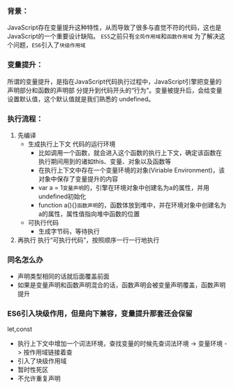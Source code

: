 ### 背景：
JavaScript存在变量提升这种特性，从而导致了很多与直觉不符的代码，这也是JavaScript的一个重要设计缺陷。
`ES5`之前只有`全局作用域`和`函数作用域`
为了解决这个问题，`ES6`引入了`块级作用域`

### 变量提升：
所谓的变量提升，是指在JavaScript代码执行过程中，JavaScript引擎把变量的声明部分和函数的声明部 分提升到代码开头的“行为”。变量被提升后，会给变量设置默认值，这个默认值就是我们熟悉的 undefined。

### 执行流程：
1. 先编译
   - 生成执行上下文 代码的运行环境
     - 比如调用一个函数，就会进入这个函数的执行上下文，确定该函数在执行期间用到的诸如this、变量、对象以及函数等
     - 在执行上下文中存在一个变量环境的对象(Viriable Environment)，该对象中保存了变量提升的内容
     - var a = 1`变量声明`的，引擎在环境对象中创建名为a的属性，并用undefined初始化
     - function a(){}`函数声明`的，函数体放到堆中，并在环境对象中创建名为a的属性，属性值指向堆中函数的位置
   - 可执行代码 
     - 生成字节码，等待执行
2. 再执行 
  执行“可执行代码”，按照顺序一行一行地执行 

### 同名怎么办
- 声明类型相同的话就后面覆盖前面
- 如果是变量声明和函数声明混合的话，函数声明会被变量声明覆盖，函数声明提升

### ES6引入块级作用，但是向下兼容，变量提升那套还会保留
let,const
- 执行上下文中增加一个词法环境，查找变量的时候先查词法环境 -> 变量环境 -> 按作用域链接着查
- 引入了块级作用域
- 暂时性死区
- 不允许重复声明